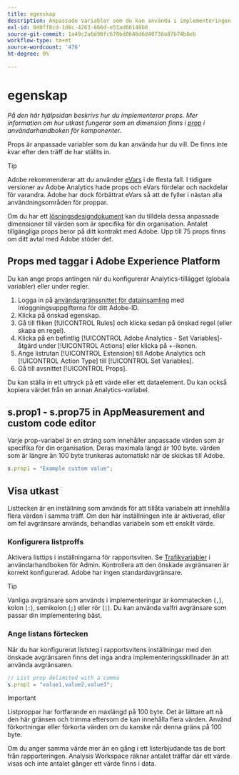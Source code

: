 ```yaml
---
title: egenskap
description: Anpassade variabler som du kan använda i implementeringen.
exl-id: 0d0ff8cd-1d8c-4263-866d-e51ad66148b0
source-git-commit: 1a49c2a6d90fc670bd0646d6d40738a87b74b8eb
workflow-type: tm+mt
source-wordcount: '476'
ht-degree: 0%

---
```


# egenskap

*På den här hjälpsidan beskrivs hur du implementerar props. Mer information om hur utkast fungerar som en dimension finns i [prop](/help/components/dimensions/prop.md) i användarhandboken för komponenter.*

Props är anpassade variabler som du kan använda hur du vill. De finns inte kvar efter den träff de har ställts in.

>[!TIP]
>
>Adobe rekommenderar att du använder [eVars](evar.md) i de flesta fall. I tidigare versioner av Adobe Analytics hade props och eVars fördelar och nackdelar för varandra. Adobe har dock förbättrat eVars så att de fyller i nästan alla användningsområden för proppar.

Om du har ett [lösningsdesigndokument](/help/implement/prepare/solution-design.md) kan du tilldela dessa anpassade dimensioner till värden som är specifika för din organisation. Antalet tillgängliga props beror på ditt kontrakt med Adobe. Upp till 75 props finns om ditt avtal med Adobe stöder det.

## Props med taggar i Adobe Experience Platform

Du kan ange props antingen när du konfigurerar Analytics-tillägget (globala variabler) eller under regler.

1. Logga in på [användargränssnittet för datainsamling](https://experience.adobe.com/data-collection) med inloggningsuppgifterna för ditt Adobe-ID.
2. Klicka på önskad egenskap.
3. Gå till fliken [!UICONTROL Rules] och klicka sedan på önskad regel (eller skapa en regel).
4. Klicka på en befintlig [!UICONTROL Adobe Analytics - Set Variables]-åtgärd under [!UICONTROL Actions] eller klicka på +-ikonen.
5. Ange listrutan [!UICONTROL Extension] till Adobe Analytics och [!UICONTROL Action Type] till [!UICONTROL Set Variables].
6. Gå till avsnittet [!UICONTROL Props].

Du kan ställa in ett uttryck på ett värde eller ett dataelement. Du kan också kopiera värdet från en annan Analytics-variabel.

## s.prop1 - s.prop75 in AppMeasurement and custom code editor

Varje prop-variabel är en sträng som innehåller anpassade värden som är specifika för din organisation. Deras maximala längd är 100 byte. värden som är längre än 100 byte trunkeras automatiskt när de skickas till Adobe.

```js
s.prop1 = "Example custom value";
```

## Visa utkast

Listtecken är en inställning som används för att tillåta variabeln att innehålla flera värden i samma träff. Om den här inställningen inte är aktiverad, eller om fel avgränsare används, behandlas variabeln som ett enskilt värde.

### Konfigurera listproffs

Aktivera listtips i inställningarna för rapportsviten. Se [Trafikvariabler](/help/admin/admin/c-traffic-variables/traffic-var.md) i användarhandboken för Admin. Kontrollera att den önskade avgränsaren är korrekt konfigurerad. Adobe har ingen standardavgränsare.

>[!TIP]
>
>Vanliga avgränsare som används i implementeringar är kommatecken (`,`), kolon (`:`), semikolon (`;`) eller rör (`|`). Du kan använda valfri avgränsare som passar din implementering bäst.

### Ange listans förtecken

När du har konfigurerat liststeg i rapportsvitens inställningar med den önskade avgränsaren finns det inga andra implementeringsskillnader än att använda avgränsaren.

```js
// List prop delimited with a comma
s.prop1 = "value1,value2,value3";
```

>[!IMPORTANT]
>
>Listproppar har fortfarande en maxlängd på 100 byte. Det är lättare att nå den här gränsen och trimma eftersom de kan innehålla flera värden. Använd förkortningar eller förkorta värden om du kanske når denna gräns på 100 byte.

Om du anger samma värde mer än en gång i ett listerbjudande tas de bort från rapporteringen. Analysis Workspace räknar antalet träffar där ett värde visas och inte antalet gånger ett värde finns i data.
